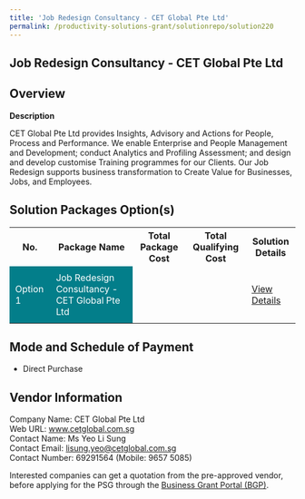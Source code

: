 ```yaml
---
title: 'Job Redesign Consultancy - CET Global Pte Ltd'
permalink: /productivity-solutions-grant/solutionrepo/solution220
---
```


## Job Redesign Consultancy - CET Global Pte Ltd

## Overview

**Description**

CET Global Pte Ltd provides Insights, Advisory and Actions for People, Process and Performance. We enable Enterprise and People Management and Development; conduct Analytics and Profiling Assessment; and design and develop customise Training programmes for our Clients. Our Job Redesign supports business transformation to Create Value for Businesses, Jobs, and Employees.

## Solution Packages Option(s)

<table>
<tr>
<th><b>No.</b></th>
<th><b>Package Name</b></th>
<th><b>Total Package Cost</b></th>
<th><b>Total Qualifying Cost</b></th>
<th><b>Solution Details</b></th>
</tr>
<tr>
<td style='padding: 10px; background-color: #037E8A; color: #FFFFFF;'>Option 1</td>
<td style='padding: 10px; background-color: #037E8A; color: #FFFFFF;'>Job Redesign Consultancy - CET Global Pte Ltd </td>
<td style='padding: 10px;'> </td>
<td style='padding: 10px;'> </td>
<td style='padding: 10px;'><a href='/images/psg/CaseStudybyCETGlobalPteLtd_v1.pdf.pdf' target='_blank'>View Details</a></td>
</tr>
</table>

## Mode and Schedule of Payment

 - Direct Purchase

## Vendor Information

 Company Name: CET Global Pte Ltd<br>Web URL: www.cetglobal.com.sg <br>Contact Name: Ms Yeo Li Sung<br>Contact Email: lisung.yeo@cetglobal.com.sg<br>Contact Number: 69291564 (Mobile: 9657 5085)

Interested companies can get a quotation from the pre-approved vendor, before applying for the PSG through the <a href='https://www.businessgrants.gov.sg/' target='_blank' rel='noopener'>Business Grant Portal (BGP)</a>.

<script src="/jquery/resize-tables.js"></script>
